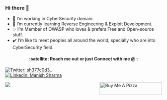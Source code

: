 ### Hi there 👋
- 🔭 I’m working in CyberSecurity domain.
- 🌱 I’m currently learning Reverse Engineering & Exploit Development.
- ✨ I’m Member of OWASP who loves & prefers Free and Open-source stuff.
- ✔️ I’m like to meet peoples all around the world, specially who are into CyberSecurity field.


<h4 align="center">:satellite: Reach me out or just Connect with me @ :</h4>

[![Twitter: sh377c0d3_](https://img.shields.io/badge/Twitter-1DA1F2?style=for-the-badge&logo=twitter&logoColor=white)](https://twitter.com/sh377c0d3) <br/>
[![Linkedin: Manish Sharma](https://img.shields.io/badge/LinkedIn-0077B5?style=for-the-badge&logo=linkedin&logoColor=white)](https://www.linkedin.com/in/sh377c0d3)<br/>

<a href="https://www.buymeacoffee.com/sh377c0d3" target="_blank"><img src="https://cdn.buymeacoffee.com/buttons/default-violet.png" alt="Buy Me A Pizza" align="right" height="41" width="200"></a>


<img align="left" src="https://github-readme-stats.vercel.app/api?username=sh377c0d3&count_private=true&show_icons=true">
